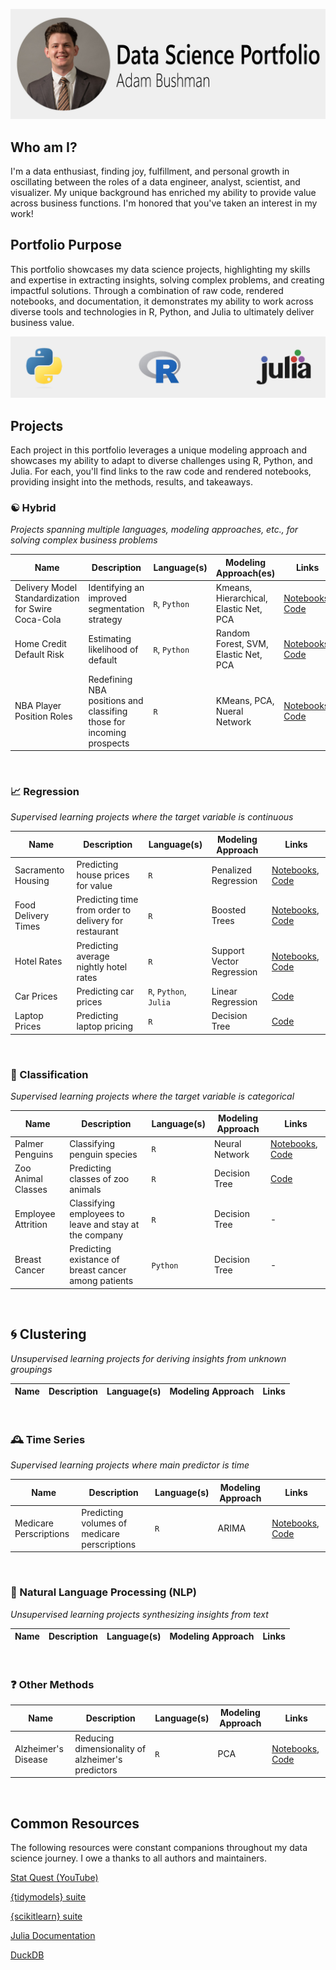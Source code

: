 ![Data Science Portfolio Banner](./portfolio-banner.jpg)

## Who am I?

I'm a data enthusiast, finding joy, fulfillment, and personal growth in oscillating between the roles of a data engineer, analyst, scientist, and visualizer. My unique background has enriched my ability to provide value across business functions. I'm honored that you've taken an interest in my work!

## Portfolio Purpose

This portfolio showcases my data science projects, highlighting my skills and expertise in extracting insights, solving complex problems, and creating impactful solutions. Through a combination of raw code, rendered notebooks, and documentation, it demonstrates my ability to work across diverse tools and technologies in R, Python, and Julia to ultimately deliver business value.

![](portfolio-languages.jpg)

## Projects

Each project in this portfolio leverages a unique modeling approach and showcases my ability to adapt to diverse challenges using R, Python, and Julia. For each, you'll find links to the raw code and rendered notebooks, providing insight into the methods, results, and takeaways.

### ☯️ Hybrid

*Projects spanning multiple languages, modeling approaches, etc., for solving complex business problems*

| Name | Description | Language(s) | Modeling Approach(es) | Links |
| --- | --- | --- | --- | --- |
| Delivery Model Standardization for Swire Coca-Cola | Identifying an improved segmentation strategy | `R`, `Python` | Kmeans, Hierarchical, Elastic Net, PCA | [Notebooks](https://adambushman.github.io/data-science-projects/full-projects/swire-delivery-standardization/index.html), [Code](https://github.com/adambushman/data-science-projects/tree/master/full-projects/swire-delivery-standardization) |
| Home Credit Default Risk | Estimating likelihood of default | `R`, `Python` | Random Forest, SVM, Elastic Net, PCA | [Notebooks](https://adambushman.github.io/data-science-projects/full-projects/home-credit-default-risk/index.html), [Code](https://github.com/adambushman/data-science-projects/tree/master/full-projects/home-credit-default-risk) |
| NBA Player Position Roles | Redefining NBA positions and classifing those for incoming prospects | `R` | KMeans, PCA, Nueral Network | [Notebooks](https://adambushman.github.io/data-science-projects/full-projects/nba-player-position-roles/index.html), [Code](https://github.com/adambushman/data-science-projects/tree/master/full-projects/nba-player-position-roles) |

<br>

### 📈 Regression

*Supervised learning projects where the target variable is continuous*

| Name | Description | Language(s) | Modeling Approach | Links |
| --- | --- | --- | --- | --- |
| Sacramento Housing | Predicting house prices for value | `R` | Penalized Regression | [Notebooks](https://adambushman.github.io/data-science-projects/regression/sacramento-housing/R/a01_adam-bushman.html), [Code](https://github.com/adambushman/data-science-projects/blob/master/regression/sacramento-housing/R/model.r.qmd) |
| Food Delivery Times | Predicting time from order to delivery for restaurant | `R` | Boosted Trees | [Notebooks](https://adambushman.github.io/data-science-projects/regression/food-delivery-times/R/a05_adam-bushman.html), [Code](https://github.com/adambushman/data-science-projects/blob/master/regression/food-delivery-times/R/model.r.qmd) |
| Hotel Rates | Predicting average nightly hotel rates | `R` | Support Vector Regression | [Notebooks](https://adambushman.github.io/data-science-projects/regression/hotel-rates/R/a03_adam-bushman.html), [Code](https://github.com/adambushman/data-science-projects/blob/master/regression/hotel-rates/R/model.r.qmd) |
| Car Prices | Predicting car prices | `R`, `Python`, `Julia` | Linear Regression | [Code](https://github.com/adambushman/data-science-projects/tree/master/regression/car-prices) |
| Laptop Prices | Predicting laptop pricing | `R` | Decision Tree | [Code]() |

<br>

### 🎨 Classification

*Supervised learning projects where the target variable is categorical*

| Name | Description | Language(s) | Modeling Approach | Links |
| --- | --- | --- | --- | --- |
| Palmer Penguins | Classifying penguin species | `R` | Neural Network | [Notebooks](https://adambushman.github.io/data-science-projects/classification/palmer-penguins/R/a08_adam-bushman.html), [Code](https://github.com/adambushman/data-science-projects/blob/master/classification/palmer-penguins/R/model.r.qmd) |
| Zoo Animal Classes | Predicting classes of zoo animals | `R` | Decision Tree | [Code](https://github.com/adambushman/data-science-projects/blob/master/classification/zoo-animal-classes/R/model.r.qmd) |
| Employee Attrition | Classifying employees to leave and stay at the company | `R` | Decision Tree | - |
| Breast Cancer | Predicting existance of breast cancer among patients | `Python` | Decision Tree | - |

<br>

## 🌀 Clustering

*Unsupervised learning projects for deriving insights from unknown groupings*

| Name | Description | Language(s) | Modeling Approach | Links |
| --- | --- | --- | --- | --- |

<br>

### 🕰️ Time Series

*Supervised learning projects where main predictor is time*

| Name | Description | Language(s) | Modeling Approach | Links |
| --- | --- | --- | --- | --- |
| Medicare Perscriptions | Predicting volumes of medicare perscriptions | `R` | ARIMA | [Notebooks](https://adambushman.github.io/data-science-projects/time-series/medicare-perscription-volumes/R/a02_adam-bushman.html), [Code](https://github.com/adambushman/data-science-projects/blob/master/time-series/medicare-perscription-volumes/R/model.r.qmd) |

<br>

### 📕 Natural Language Processing (NLP)

*Unsupervised learning projects synthesizing insights from text*

| Name | Description | Language(s) | Modeling Approach | Links |
| --- | --- | --- | --- | --- |

<br>

### ❓ Other Methods

| Name | Description | Language(s) | Modeling Approach | Links |
| --- | --- | --- | --- | --- |
| Alzheimer's Disease | Reducing dimensionality of alzheimer's predictors | `R` | PCA | [Notebooks](https://adambushman.github.io/data-science-projects/other-methods/dimensionality-reduction/alzheimers-disease/R/a0607_adam-bushman.html), [Code](https://github.com/adambushman/data-science-projects/blob/master/other-methods/dimensionality-reduction/alzheimers-disease/R/model.r.qmd) |

<br>

## Common Resources

The following resources were constant companions throughout my data science journey. I owe a thanks to all authors and maintainers.

[Stat Quest (YouTube)](https://www.youtube.com/@statquest)

[{tidymodels} suite](https://www.tidymodels.org/)

[{scikitlearn} suite](https://scikit-learn.org/stable/)

[Julia Documentation](https://docs.julialang.org/en/v1/)

[DuckDB](https://duckdb.org/)
